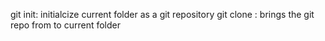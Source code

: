 git init: initialcize current folder as a git repository
git clone <URL> : brings the git repo from <URL> to current folder